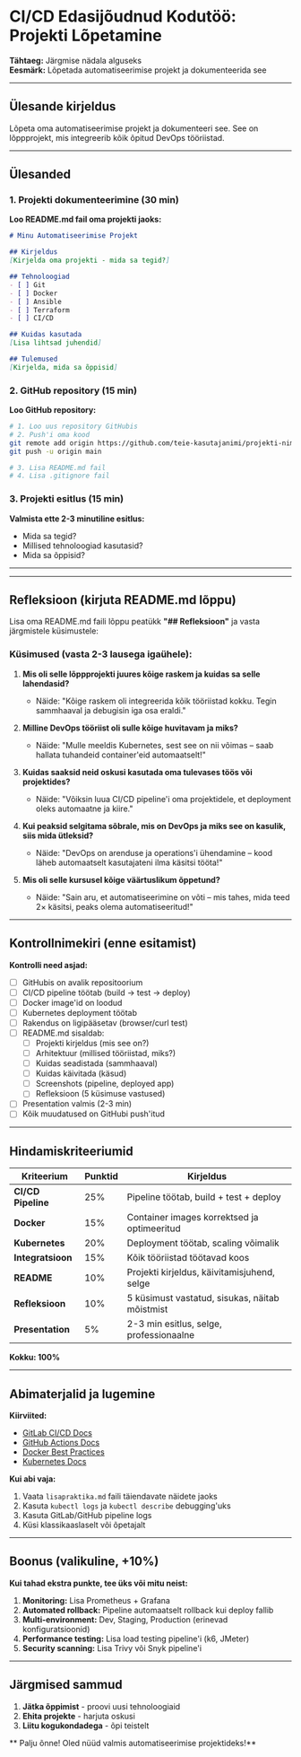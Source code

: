 #  CI/CD Edasijõudnud Kodutöö: Projekti Lõpetamine

**Tähtaeg:** Järgmise nädala alguseks  
**Eesmärk:** Lõpetada automatiseerimise projekt ja dokumenteerida see  


---

##  Ülesande kirjeldus

Lõpeta oma automatiseerimise projekt ja dokumenteeri see. See on lõppprojekt, mis integreerib kõik õpitud DevOps tööriistad.

---

##  **Ülesanded**

### 1. Projekti dokumenteerimine (30 min)

**Loo README.md fail oma projekti jaoks:**

```markdown
# Minu Automatiseerimise Projekt

## Kirjeldus
[Kirjelda oma projekti - mida sa tegid?]

## Tehnoloogiad
- [ ] Git
- [ ] Docker
- [ ] Ansible
- [ ] Terraform
- [ ] CI/CD

## Kuidas kasutada
[Lisa lihtsad juhendid]

## Tulemused
[Kirjelda, mida sa õppisid]
```

### 2. GitHub repository (15 min)

**Loo GitHub repository:**
```bash
# 1. Loo uus repository GitHubis
# 2. Push'i oma kood
git remote add origin https://github.com/teie-kasutajanimi/projekti-nimi.git
git push -u origin main

# 3. Lisa README.md fail
# 4. Lisa .gitignore fail
```

### 3. Projekti esitlus (15 min)

**Valmista ette 2-3 minutiline esitlus:**
- Mida sa tegid?
- Millised tehnoloogiad kasutasid?
- Mida sa õppisid?

---

 

---

##  Refleksioon (kirjuta README.md lõppu)

Lisa oma README.md faili lõppu peatükk **"## Refleksioon"** ja vasta järgmistele küsimustele:

### Küsimused (vasta 2-3 lausega igaühele):

1. **Mis oli selle lõppprojekti juures kõige raskem ja kuidas sa selle lahendasid?**
   - Näide: "Kõige raskem oli integreerida kõik tööriistad kokku. Tegin sammhaaval ja debugisin iga osa eraldi."

2. **Milline DevOps tööriist oli sulle kõige huvitavam ja miks?**
   - Näide: "Mulle meeldis Kubernetes, sest see on nii võimas – saab hallata tuhandeid container'eid automaatselt!"

3. **Kuidas saaksid neid oskusi kasutada oma tulevases töös või projektides?**
   - Näide: "Võiksin luua CI/CD pipeline'i oma projektidele, et deployment oleks automaatne ja kiire."

4. **Kui peaksid selgitama sõbrale, mis on DevOps ja miks see on kasulik, siis mida ütleksid?**
   - Näide: "DevOps on arenduse ja operations'i ühendamine – kood läheb automaatselt kasutajateni ilma käsitsi tööta!"

5. **Mis oli selle kursusel kõige väärtuslikum õppetund?**
   - Näide: "Sain aru, et automatiseerimine on võti – mis tahes, mida teed 2× käsitsi, peaks olema automatiseeritud!"

---

##  Kontrollnimekiri (enne esitamist)

**Kontrolli need asjad:**

- [ ] GitHubis on avalik repositoorium
- [ ] CI/CD pipeline töötab (build → test → deploy)
- [ ] Docker image'id on loodud
- [ ] Kubernetes deployment töötab
- [ ] Rakendus on ligipääsetav (browser/curl test)
- [ ] README.md sisaldab:
  - [ ] Projekti kirjeldus (mis see on?)
  - [ ] Arhitektuur (millised tööriistad, miks?)
  - [ ] Kuidas seadistada (sammhaaval)
  - [ ] Kuidas käivitada (käsud)
  - [ ] Screenshots (pipeline, deployed app)
  - [ ] Refleksioon (5 küsimuse vastused)
- [ ] Presentation valmis (2-3 min)
- [ ] Kõik muudatused on GitHubi push'itud

---

##  Hindamiskriteeriumid

| Kriteerium | Punktid | Kirjeldus |
|------------|---------|-----------|
| **CI/CD Pipeline** | 25% | Pipeline töötab, build + test + deploy |
| **Docker** | 15% | Container images korrektsed ja optimeeritud |
| **Kubernetes** | 20% | Deployment töötab, scaling võimalik |
| **Integratsioon** | 15% | Kõik tööriistad töötavad koos |
| **README** | 10% | Projekti kirjeldus, käivitamisjuhend, selge |
| **Refleksioon** | 10% | 5 küsimust vastatud, sisukas, näitab mõistmist |
| **Presentation** | 5% | 2-3 min esitlus, selge, professionaalne |

**Kokku: 100%**

---

##  Abimaterjalid ja lugemine

**Kiirviited:**
- [GitLab CI/CD Docs](https://docs.gitlab.com/ee/ci/)
- [GitHub Actions Docs](https://docs.github.com/en/actions)
- [Docker Best Practices](https://docs.docker.com/develop/dev-best-practices/)
- [Kubernetes Docs](https://kubernetes.io/docs/home/)

**Kui abi vaja:**
1. Vaata `lisapraktika.md` faili täiendavate näidete jaoks
2. Kasuta `kubectl logs` ja `kubectl describe` debugging'uks
3. Kasuta GitLab/GitHub pipeline logs
4. Küsi klassikaaslaselt või õpetajalt

---

##  Boonus (valikuline, +10%)

**Kui tahad ekstra punkte, tee üks või mitu neist:**

1. **Monitoring:** Lisa Prometheus + Grafana
2. **Automated rollback:** Pipeline automaatselt rollback kui deploy fallib
3. **Multi-environment:** Dev, Staging, Production (erinevad konfiguratsioonid)
4. **Performance testing:** Lisa load testing pipeline'i (k6, JMeter)
5. **Security scanning:** Lisa Trivy või Snyk pipeline'i

---

##  **Järgmised sammud**

1. **Jätka õppimist** - proovi uusi tehnoloogiaid
2. **Ehita projekte** - harjuta oskusi
3. **Liitu kogukondadega** - õpi teistelt

** Palju õnne! Oled nüüd valmis automatiseerimise projektideks!**
